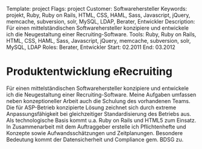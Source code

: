 Template: project
Flags: project
Customer: Softwarehersteller
Keywords: projekt, Ruby, Ruby on Rails, HTML, CSS, HAML, Sass, Javascript, jQuery, memcache, subversion, solr, MySQL, LDAP, Berater, Entwickler
Description: Für einen mittelständischen Softwarehersteller konzipiere und entwickele ich die Neugestaltung einer Recruiting-Software.
Tools: Ruby, Ruby on Rails, HTML, CSS, HAML, Sass, Javascript, jQuery, memcache, subversion, solr, MySQL, LDAP
Roles: Berater, Entwickler
Start: 02.2011
End: 03.2012

# Produktentwicklung eRecruiting

Für einen mittelständischen Softwarehersteller konzipiere und entwickele ich die Neugestaltung einer Recruiting-Software. Meine Aufgaben umfassen neben konzeptioneller Arbeit auch die Schulung des vorhandenen Teams. Die für ASP-Betrieb konzipierte Lösung zeichnet sich durch extreme Anpassungsfähigkeit bei gleichzeitiger Standardisierung des Betriebs aus. Als technologische Basis kommt u.a. Ruby on Rails und HTML5 zum Einsatz. In Zusammenarbeit mit dem Auftraggeber erstelle ich Pflichtenhefte und Konzepte sowie Aufwandsschätzungen und Zeitplanungen. Besondere Bedeutung kommt der Datensicherheit und Compliance gem. BDSG zu.
